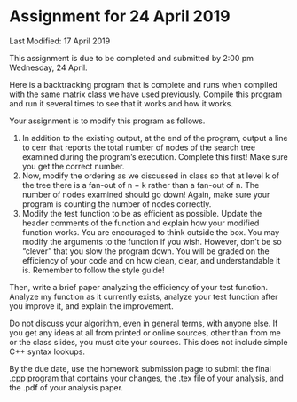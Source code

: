 # Assignment for 24 April 2019

Last Modified: 17 April 2019

This assignment is due to be completed and submitted by 2:00 pm Wednesday, 24 April.

Here is a backtracking program that is complete and runs when compiled with the same matrix class we have used previously. Compile this program and run it several times to see that it works and how it works.

Your assignment is to modify this program as follows.

1. In addition to the existing output, at the end of the program, output a line to cerr that reports the total number of nodes of the search tree examined during the program’s execution. Complete this first! Make sure you get the correct number.
2. Now, modify the ordering as we discussed in class so that at level k of the tree there is a fan-out of n − k rather than a fan-out of n. The number of nodes examined should go down! Again, make sure your program is counting the number of nodes correctly.
3. Modify the test function to be as efficient as possible. Update the header comments of the function and explain how your modified function works. You are encouraged to think outside the box. You may modify the arguments to the function if you wish. However, don’t be so “clever” that you slow the program down. You will be graded on the efficiency of your code and on how clean, clear, and understandable it is. Remember to follow the style guide!

Then, write a brief paper analyzing the efficiency of your test function. Analyze my function as it currently exists, analyze your test function after you improve it, and explain the improvement.

Do not discuss your algorithm, even in general terms, with anyone else. If you get any ideas at all from printed or online sources, other than from me or the class slides, you must cite your sources. This does not include simple C++ syntax lookups.

By the due date, use the homework submission page to submit the final .cpp program that contains your changes, the .tex file of your analysis, and the .pdf of your analysis paper. 